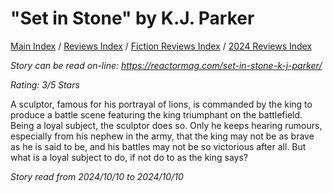 # "Set in Stone" by K.J. Parker

[Main Index](../../../README.md) / [Reviews Index](../../README.md) / [Fiction Reviews Index](../README.md) / [2024 Reviews Index](README.md)

*Story can be read on-line: <https://reactormag.com/set-in-stone-k-j-parker/>*

*Rating: 3/5 Stars*

A sculptor, famous for his portrayal of lions, is commanded by the king to produce a battle scene featuring the king triumphant on the battlefield. Being a loyal subject, the sculptor does so. Only he keeps hearing rumours, especially from his nephew in the army, that the king may not be as brave as he is said to be, and his battles may not be so victorious after all. But what is a loyal subject to do, if not do to as the king says?

*Story read from 2024/10/10 to 2024/10/10*
